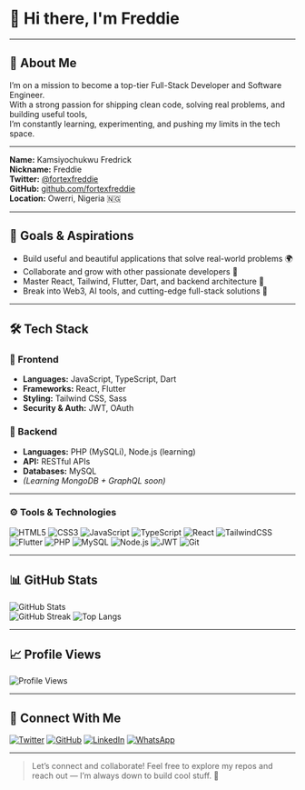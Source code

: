 # 👋 Hi there, I'm **Freddie**

---

## 📌 About Me

I’m on a mission to become a top-tier Full-Stack Developer and Software Engineer.  
With a strong passion for shipping clean code, solving real problems, and building useful tools,  
I’m constantly learning, experimenting, and pushing my limits in the tech space.

---

**Name:** Kamsiyochukwu Fredrick  
**Nickname:** Freddie  
**Twitter:** [@fortexfreddie](https://twitter.com/fortexfreddie)  
**GitHub:** [github.com/fortexfreddie](https://github.com/fortexfreddie)  
**Location:** Owerri, Nigeria 🇳🇬

---

## 🎯 Goals & Aspirations

- Build useful and beautiful applications that solve real-world problems 🌍  
- Collaborate and grow with other passionate developers 🤝  
- Master React, Tailwind, Flutter, Dart, and backend architecture 🧠  
- Break into Web3, AI tools, and cutting-edge full-stack solutions 🚀

---

## 🛠 Tech Stack

### 🚧 Frontend
- **Languages:** JavaScript, TypeScript, Dart  
- **Frameworks:** React, Flutter  
- **Styling:** Tailwind CSS, Sass  
- **Security & Auth:** JWT, OAuth  

### 🔧 Backend
- **Languages:** PHP (MySQLi), Node.js (learning)  
- **API:** RESTful APIs  
- **Databases:** MySQL  
- *(Learning MongoDB + GraphQL soon)*  

---

### ⚙️ Tools & Technologies

![HTML5](https://img.shields.io/badge/HTML5-E34F26?style=flat&logo=html5&logoColor=white)
![CSS3](https://img.shields.io/badge/CSS3-1572B6?style=flat&logo=css3&logoColor=white)
![JavaScript](https://img.shields.io/badge/JavaScript-F7DF1E?style=flat&logo=javascript&logoColor=black)
![TypeScript](https://img.shields.io/badge/TypeScript-007ACC?style=flat&logo=typescript&logoColor=white)
![React](https://img.shields.io/badge/React-20232A?style=flat&logo=react&logoColor=61DAFB)
![TailwindCSS](https://img.shields.io/badge/TailwindCSS-38B2AC?style=flat&logo=tailwind-css&logoColor=white)
![Flutter](https://img.shields.io/badge/Flutter-02569B?style=flat&logo=flutter&logoColor=white)
![PHP](https://img.shields.io/badge/PHP-777BB4?style=flat&logo=php&logoColor=white)
![MySQL](https://img.shields.io/badge/MySQL-4479A1?style=flat&logo=mysql&logoColor=white)
![Node.js](https://img.shields.io/badge/Node.js-339933?style=flat&logo=nodedotjs&logoColor=white)
![JWT](https://img.shields.io/badge/JWT-000000?style=flat&logo=JSON%20web%20tokens)
![Git](https://img.shields.io/badge/Git-F05032?style=flat&logo=git&logoColor=white)

---

## 📊 GitHub Stats

![GitHub Stats](https://github-readme-stats.vercel.app/api?username=fortexfreddie&show_icons=true&theme=radical&border_radius=10)  
![GitHub Streak](https://github-readme-streak-stats.herokuapp.com/?user=fortexfreddie&theme=radical&border_radius=10)
![Top Langs](https://github-readme-stats.vercel.app/api/top-langs/?username=fortexfreddie&layout=compact&theme=radical)

---

## 📈 Profile Views

![Profile Views](https://komarev.com/ghpvc/?username=fortexfreddie&label=Profile%20Views&color=0e75b6&style=flat)

---

## 📱 Connect With Me

[![Twitter](https://img.shields.io/badge/Twitter-%231DA1F2.svg?logo=twitter&logoColor=white&style=for-the-badge)](https://twitter.com/fortexfreddie)
[![GitHub](https://img.shields.io/badge/GitHub-%2312100E.svg?logo=github&logoColor=white&style=for-the-badge)](https://github.com/fortexfreddie)
[![LinkedIn](https://img.shields.io/badge/LinkedIn-%230077B5.svg?logo=linkedin&logoColor=white&style=for-the-badge)](https://www.linkedin.com/in/fred-kamsy-91685b295?utm_source=share&utm_campaign=share_via&utm_content=profile&utm_medium=android_app)
[![WhatsApp](https://img.shields.io/badge/WhatsApp-25D366?logo=whatsapp&logoColor=white&style=for-the-badge)](https://wa.me/2347085062472)

---

> Let’s connect and collaborate! Feel free to explore my repos and reach out — I’m always down to build cool stuff. 💬
